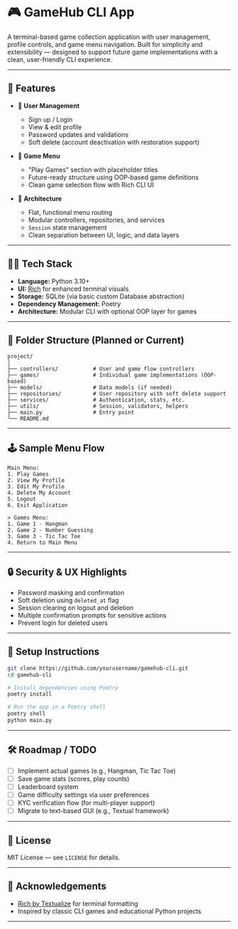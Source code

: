 # 🎮 GameHub CLI App

A terminal-based game collection application with user management, profile controls, and game menu navigation. Built for simplicity and extensibility — designed to support future game implementations with a clean, user-friendly CLI experience.

---

## 🚀 Features

- 🧑 **User Management**
  - Sign up / Login
  - View & edit profile
  - Password updates and validations
  - Soft delete (account deactivation with restoration support)

- 🎯 **Game Menu**
  - "Play Games" section with placeholder titles
  - Future-ready structure using OOP-based game definitions
  - Clean game selection flow with Rich CLI UI

- 🧱 **Architecture**
  - Flat, functional menu routing
  - Modular controllers, repositories, and services
  - `Session` state management
  - Clean separation between UI, logic, and data layers

---

## 🧑‍💻 Tech Stack

- **Language:** Python 3.10+
- **UI:** [Rich](https://github.com/Textualize/rich) for enhanced terminal visuals
- **Storage:** SQLite (via basic custom Database abstraction)
- **Dependency Management:** Poetry
- **Architecture:** Modular CLI with optional OOP layer for games

---

## 🧩 Folder Structure (Planned or Current)

```
project/
│
├── controllers/           # User and game flow controllers
├── games/                 # Individual game implementations (OOP-based)
├── models/                # Data models (if needed)
├── repositories/          # User repository with soft delete support
├── services/              # Authentication, stats, etc.
├── utils/                 # Session, validators, helpers
├── main.py                # Entry point
└── README.md
```

---

## 🕹 Sample Menu Flow

```
Main Menu:
1. Play Games
2. View My Profile
3. Edit My Profile
4. Delete My Account
5. Logout
6. Exit Application

> Games Menu:
1. Game 1 - Hangman
2. Game 2 - Number Guessing
3. Game 3 - Tic Tac Toe
4. Return to Main Menu
```

---

## 🔒 Security & UX Highlights

- Password masking and confirmation
- Soft deletion using `deleted_at` flag
- Session clearing on logout and deletion
- Multiple confirmation prompts for sensitive actions
- Prevent login for deleted users

---

## 🔧 Setup Instructions

```bash
git clone https://github.com/yourusername/gamehub-cli.git
cd gamehub-cli

# Install dependencies using Poetry
poetry install

# Run the app in a Poetry shell
poetry shell
python main.py
```

---

## 🛠️ Roadmap / TODO

- [ ] Implement actual games (e.g., Hangman, Tic Tac Toe)
- [ ] Save game stats (scores, play counts)
- [ ] Leaderboard system
- [ ] Game difficulty settings via user preferences
- [ ] KYC verification flow (for multi-player support)
- [ ] Migrate to text-based GUI (e.g., Textual framework)

---

## 📄 License

MIT License — see `LICENSE` for details.

---

## 🙌 Acknowledgements

- [Rich by Textualize](https://github.com/Textualize/rich) for terminal formatting
- Inspired by classic CLI games and educational Python projects

---

